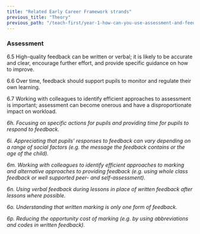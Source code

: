 ```yaml
---
title: "Related Early Career Framework strands"
previous_title: "Theory"
previous_path: "/teach-first/year-1-how-can-you-use-assessment-and-feedback-to-greatest-effect/spring-week-4-ect-theory"
---
```


### Assessment

6.5 High-quality feedback can be written or verbal; it is likely to be accurate and clear, encourage further effort, and provide specific guidance on how to improve.

6.6 Over time, feedback should support pupils to monitor and regulate their own learning.

6.7 Working with colleagues to identify efficient approaches to assessment is important; assessment can become onerous and have a disproportionate impact on workload.

_6h. Focusing on specific actions for pupils and providing time for pupils to respond to feedback._

_6i. Appreciating that pupils’ responses to feedback can vary depending on a range of social factors (e.g. the message the feedback contains or the age of the child)._

_6m. Working with colleagues to identify efficient approaches to marking and alternative approaches to providing feedback (e.g. using whole class feedback or well supported peer- and self-assessment)._

_6n. Using verbal feedback during lessons in place of written feedback after lessons where possible._

_6o. Understanding that written marking is only one form of feedback._

_6p. Reducing the opportunity cost of marking (e.g. by using abbreviations and codes in written feedback)._
